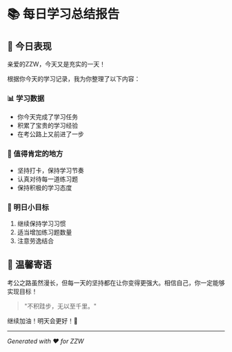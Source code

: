 # 📚 每日学习总结报告

## 🌟 今日表现

亲爱的ZZW，今天又是充实的一天！

根据你今天的学习记录，我为你整理了以下内容：

### 📊 学习数据
- 你今天完成了学习任务
- 积累了宝贵的学习经验
- 在考公路上又前进了一步

### 💪 值得肯定的地方
- 坚持打卡，保持学习节奏
- 认真对待每一道练习题
- 保持积极的学习态度

### 🎯 明日小目标
1. 继续保持学习习惯
2. 适当增加练习题数量
3. 注意劳逸结合

## 💝 温馨寄语

考公之路虽然漫长，但每一天的坚持都在让你变得更强大。相信自己，你一定能够实现目标！

> "不积跬步，无以至千里。" 

继续加油！明天会更好！🌈

---
*Generated with ❤️ for ZZW*